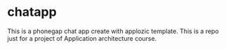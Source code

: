 # chatapp
This is a phonegap chat app create with applozic template. This is a repo just for  a project of Application architecture course. 
